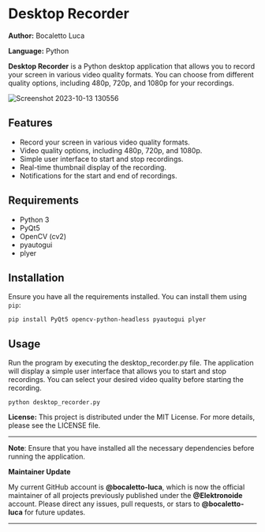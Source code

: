 # Desktop Recorder

**Author:** Bocaletto Luca

**Language:** Python

**Desktop Recorder** is a Python desktop application that allows you to record your screen in various video quality formats. You can choose from different quality options, including 480p, 720p, and 1080p for your recordings.

![Screenshot 2023-10-13 130556](https://github.com/elektronoide/Desktop-Recorder/assets/134635227/ee480646-83f3-45d5-86e7-731da15484db)

## Features

- Record your screen in various video quality formats.
- Video quality options, including 480p, 720p, and 1080p.
- Simple user interface to start and stop recordings.
- Real-time thumbnail display of the recording.
- Notifications for the start and end of recordings.

## Requirements

- Python 3
- PyQt5
- OpenCV (cv2)
- pyautogui
- plyer

## Installation

Ensure you have all the requirements installed. You can install them using `pip`:

```shell
pip install PyQt5 opencv-python-headless pyautogui plyer
```
## Usage

Run the program by executing the desktop_recorder.py file. The application will display a simple user interface that allows you to start and stop recordings. You can select your desired video quality before starting the recording.
```shell
python desktop_recorder.py
```

**License:** This project is distributed under the MIT License. For more details, please see the LICENSE file.

---

**Note**: Ensure that you have installed all the necessary dependencies before running the application.

**Maintainer Update**

My current GitHub account is **@bocaletto-luca**, which is now the official maintainer of all projects previously published under the **@Elektronoide** account. Please direct any issues, pull requests, or stars to **@bocaletto-luca** for future updates.

---
